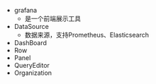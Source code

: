 * grafana
    * 是一个前端展示工具
* DataSource
    * 数据来源，支持Prometheus、Elasticsearch
* DashBoard
* Row
* Panel
* QueryEditor
* Organization
